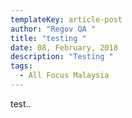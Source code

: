 ```yaml
---
templateKey: article-post
author: "Regov QA "
title: "testing "
date: 08, February, 2018
description: "Testing "
tags:
  - All Focus Malaysia
---
```

test..